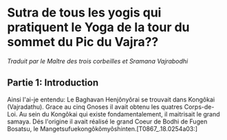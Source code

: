 # Sutra de tous les yogis qui pratiquent le Yoga de la tour du sommet du Pic du Vajra??
*Traduit par le Maître des trois corbeilles et Sramana Vajrabodhi*
## Partie 1: Introduction
Ainsi l'ai-je entendu: Le Baghavan Henjônyôrai se trouvait dans Kongôkai (Vajradathu). Grace au cinq Gnoses il avait obtenu les quatres Corps-de-Loi. Au sein du Kongôkai qui existe fondamentalement, il maitrisait le grand samaya. Dés l'origine il avait réalisé le grand Coeur de Bodhi de Fugen Bosatsu, le Mangetsufuekongôkômyôshinten.[T0867_.18.0254a03:]
